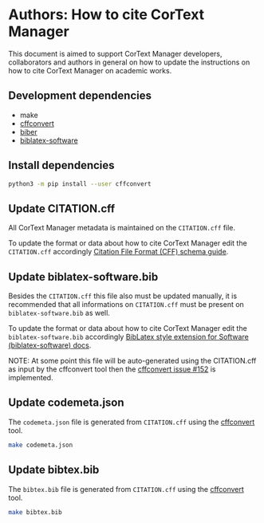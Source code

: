 # Authors: How to cite CorText Manager

This document is aimed to support CorText Manager developers, collaborators and
authors in general on how to update the instructions on how to cite CorText
Manager on academic works.

## Development dependencies

* make
* [cffconvert][cff-converter]
* [biber][biber]
* [biblatex-software][biblatex-software]

## Install dependencies

```sh
python3 -m pip install --user cffconvert
```

## Update CITATION.cff

All CorText Manager metadata is maintained on the `CITATION.cff` file.

To update the format or data about how to cite CorText Manager edit the
`CITATION.cff` accordingly
[Citation File Format (CFF) schema guide][schema-guide].

## Update biblatex-software.bib

Besides the `CITATION.cff` this file also must be updated manually, it is
recommended that all informations on `CITATION.cff` must be present on
`biblatex-software.bib` as well.

To update the format or data about how to cite CorText Manager edit the
`biblatex-software.bib` accordingly
[BibLatex style extension for Software (biblatex-software) docs][biblatex-software].

NOTE: At some point this file will be auto-generated using the CITATION.cff as
input by the cffconvert tool then the
[cffconvert issue #152](https://github.com/citation-file-format/cff-converter-python/issues/152)
is implemented.

## Update codemeta.json

The `codemeta.json` file is generated from `CITATION.cff` using the
[cffconvert][cff-converter] tool.

```sh
make codemeta.json
```

## Update bibtex.bib

The `bibtex.bib` file is generated from `CITATION.cff` using the
[cffconvert][cff-converter] tool.

```sh
make bibtex.bib
```

[schema-guide]: https://github.com/citation-file-format/citation-file-format/blob/main/schema-guide.md
[biblatex-software]: https://www.ctan.org/tex-archive/macros/latex/contrib/biblatex-contrib/biblatex-software
[cff-converter]: https://github.com/citation-file-format/cff-converter-python
[biber]: http://biblatex-biber.sourceforge.net
